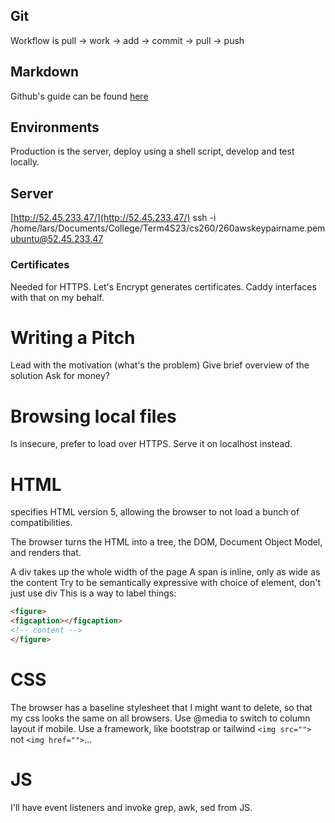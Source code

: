 ## Git
Workflow is pull → work → add → commit → pull → push

## Markdown
Github's guide can be found [here](https://docs.github.com/en/get-started/writing-on-github/getting-started-with-writing-and-formatting-on-github/basic-writing-and-formatting-syntax)

## Environments
Production is the server, deploy using a shell script, develop and test locally.

## Server
[http://52.45.233.47/](http://52.45.233.47/)
ssh -i /home/lars/Documents/College/Term4S23/cs260/260awskeypairname.pem ubuntu@52.45.233.47

### Certificates
Needed for HTTPS. Let's Encrypt generates certificates. Caddy interfaces with that on my behalf. 

# Writing a Pitch
Lead with the motivation (what's the problem)
Give brief overview of the solution
Ask for money?

# Browsing local files
Is insecure, prefer to load over HTTPS. Serve it on localhost instead.

# HTML
<!DOCTYPE html> specifies HTML version 5, allowing the browser to not load a bunch of compatibilities.
The browser turns the HTML into a tree, the DOM, Document Object Model, and renders that.

A div takes up the whole width of the page
A span is inline, only as wide as the content
Try to be semantically expressive with choice of element, don't just use div
This is a way to label things:
```html
<figure>
<figcaption></figcaption>
<!-- content -->
</figure>
```

# CSS
The browser has a baseline stylesheet that I might want to delete, so that my css looks the same on all browsers.
Use @media to switch to column layout if mobile. Use a framework, like bootstrap or tailwind
`<img src="">` not `<img href="">`...

# JS
I'll have event listeners and invoke grep, awk, sed from JS.